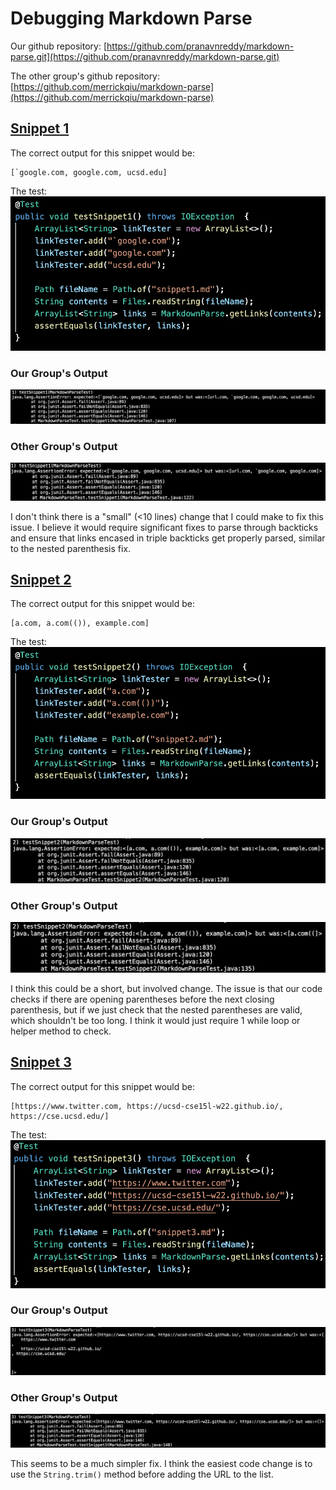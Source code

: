 # Debugging Markdown Parse

Our github repository: 
[https://github.com/pranavnreddy/markdown-parse.git](https://github.com/pranavnreddy/markdown-parse.git)

The other group's github repository: [https://github.com/merrickqiu/markdown-parse](https://github.com/merrickqiu/markdown-parse)



## [Snippet 1](snippet1.md)
The correct output for this snippet would be:
``` 
[`google.com, google.com, ucsd.edu]
```

The test:
![snippet 1 test](images/snippet1-test.png)

### Our Group's Output
![snippet 1 test](images/our-group-snippet1-test.png)

### Other Group's Output
![snippet 1 test](images/other-group-snippet1-test.png)

I don't think there is a "small" (<10 lines) change that I could make to fix this issue. I believe it would require significant fixes to parse through backticks and ensure that links encased in triple backticks get properly parsed, similar to the nested parenthesis fix.


## [Snippet 2](snippet2.md)
The correct output for this snippet would be:
``` 
[a.com, a.com(()), example.com]
```

The test:
![snippet 2 test](images/snippet2-test.png)

### Our Group's Output
![snippet 2 test](images/our-group-snippet2-test.png)

### Other Group's Output
![snippet 2 test](images/other-group-snippet2-test.png)

I think this could be a short, but involved change. The issue is that our code checks if there are opening parentheses before the next closing parenthesis, but if we just check that the nested parentheses are valid, which shouldn't be too long. I think it would just require 1 while loop or helper method to check.

## [Snippet 3](snippet3.md)
The correct output for this snippet would be:
``` 
[https://www.twitter.com, https://ucsd-cse15l-w22.github.io/, https://cse.ucsd.edu/]
```

The test:
![snippet 3 test](images/snippet3-test.png)

### Our Group's Output
![snippet 3 test](images/our-group-snippet3-test.png)

### Other Group's Output
![snippet 3 test](images/other-group-snippet3-test.png)

This seems to be a much simpler fix. I think the easiest code change is to use the `String.trim()` method before adding the URL to the list.